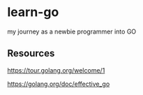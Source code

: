 # learn-go
my journey as a newbie programmer into GO

## Resources

https://tour.golang.org/welcome/1

https://golang.org/doc/effective_go

